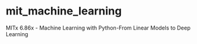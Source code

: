 # mit_machine_learning
MITx 6.86x - Machine Learning with Python-From Linear Models to Deep Learning
